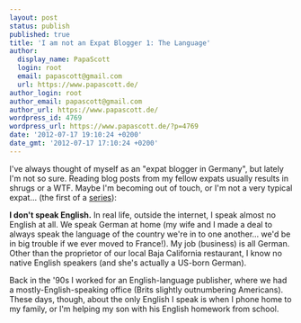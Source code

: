 ```yaml
---
layout: post
status: publish
published: true
title: 'I am not an Expat Blogger 1: The Language'
author:
  display_name: PapaScott
  login: root
  email: papascott@gmail.com
  url: https://www.papascott.de/
author_login: root
author_email: papascott@gmail.com
author_url: https://www.papascott.de/
wordpress_id: 4769
wordpress_url: https://www.papascott.de/?p=4769
date: '2012-07-17 19:10:24 +0200'
date_gmt: '2012-07-17 17:10:24 +0200'
---
```

<p>I've always thought of myself as an "expat blogger in Germany", but lately I'm not so sure. Reading blog posts from my fellow expats usually results in shrugs or a WTF. Maybe I'm becoming out of touch, or I'm not a very typical expat… (the first of a <a href="/archives/category/not-an-expat/">series</a>):</p>
<p><strong>I don't speak English.</strong> In real life, outside the internet, I speak almost no English at all. We speak German at home (my wife and I made a deal to always speak the language of the country we're in to one another… we'd be in big trouble if we ever moved to France!). My job (business) is all German. Other than the proprietor of our local Baja California restaurant, I know no native English speakers (and she's actually a US-born German).</p>
<p>Back in the '90s I worked for an English-language publisher, where we had a mostly-English-speaking office (Brits slightly outnumbering Americans). These days, though, about the only English I speak is when I phone home to my family, or I'm helping my son with his English homework from school.</p>
